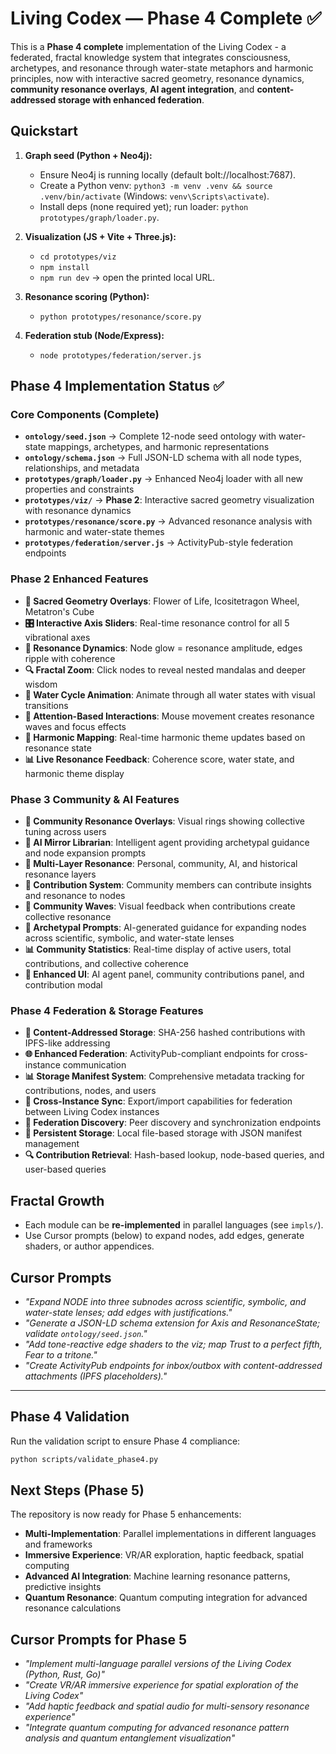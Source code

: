 # Living Codex — Phase 4 Complete ✅

This is a **Phase 4 complete** implementation of the Living Codex - a federated, fractal knowledge system that integrates consciousness, archetypes, and resonance through water-state metaphors and harmonic principles, now with interactive sacred geometry, resonance dynamics, **community resonance overlays**, **AI agent integration**, and **content-addressed storage with enhanced federation**.

## Quickstart

1. **Graph seed (Python + Neo4j):**
   - Ensure Neo4j is running locally (default bolt://localhost:7687).
   - Create a Python venv: `python3 -m venv .venv && source .venv/bin/activate` (Windows: `venv\Scripts\activate`).
   - Install deps (none required yet); run loader: `python prototypes/graph/loader.py`.

2. **Visualization (JS + Vite + Three.js):**
   - `cd prototypes/viz`
   - `npm install`
   - `npm run dev` → open the printed local URL.

3. **Resonance scoring (Python):**
   - `python prototypes/resonance/score.py`

4. **Federation stub (Node/Express):**
   - `node prototypes/federation/server.js`

## Phase 4 Implementation Status ✅

### **Core Components (Complete)**
- **`ontology/seed.json`** → Complete 12-node seed ontology with water-state mappings, archetypes, and harmonic representations
- **`ontology/schema.json`** → Full JSON-LD schema with all node types, relationships, and metadata
- **`prototypes/graph/loader.py`** → Enhanced Neo4j loader with all new properties and constraints
- **`prototypes/viz/`** → **Phase 2**: Interactive sacred geometry visualization with resonance dynamics
- **`prototypes/resonance/score.py`** → Advanced resonance analysis with harmonic and water-state themes
- **`prototypes/federation/server.js`** → ActivityPub-style federation endpoints

### **Phase 2 Enhanced Features**
- **🌊 Sacred Geometry Overlays**: Flower of Life, Icositetragon Wheel, Metatron's Cube
- **🎛️ Interactive Axis Sliders**: Real-time resonance control for all 5 vibrational axes
- **💫 Resonance Dynamics**: Node glow = resonance amplitude, edges ripple with coherence
- **🔍 Fractal Zoom**: Click nodes to reveal nested mandalas and deeper wisdom
- **🌊 Water Cycle Animation**: Animate through all water states with visual transitions
- **🎯 Attention-Based Interactions**: Mouse movement creates resonance waves and focus effects
- **🎵 Harmonic Mapping**: Real-time harmonic theme updates based on resonance state
- **📊 Live Resonance Feedback**: Coherence score, water state, and harmonic theme display

### **Phase 3 Community & AI Features**
- **🌊 Community Resonance Overlays**: Visual rings showing collective tuning across users
- **🤖 AI Mirror Librarian**: Intelligent agent providing archetypal guidance and node expansion prompts
- **👥 Multi-Layer Resonance**: Personal, community, AI, and historical resonance layers
- **📝 Contribution System**: Community members can contribute insights and resonance to nodes
- **🌊 Community Waves**: Visual feedback when contributions create collective resonance
- **🔮 Archetypal Prompts**: AI-generated guidance for expanding nodes across scientific, symbolic, and water-state lenses
- **📊 Community Statistics**: Real-time display of active users, total contributions, and collective coherence
- **🎨 Enhanced UI**: AI agent panel, community contributions panel, and contribution modal

### **Phase 4 Federation & Storage Features**
- **🔗 Content-Addressed Storage**: SHA-256 hashed contributions with IPFS-like addressing
- **🌐 Enhanced Federation**: ActivityPub-compliant endpoints for cross-instance communication
- **📊 Storage Manifest System**: Comprehensive metadata tracking for contributions, nodes, and users
- **🔄 Cross-Instance Sync**: Export/import capabilities for federation between Living Codex instances
- **📡 Federation Discovery**: Peer discovery and synchronization endpoints
- **💾 Persistent Storage**: Local file-based storage with JSON manifest management
- **🔍 Contribution Retrieval**: Hash-based lookup, node-based queries, and user-based queries

## Fractal Growth
- Each module can be **re-implemented** in parallel languages (see `impls/`).
- Use Cursor prompts (below) to expand nodes, add edges, generate shaders, or author appendices.

## Cursor Prompts
- *"Expand NODE into three subnodes across scientific, symbolic, and water-state lenses; add edges with justifications."*
- *"Generate a JSON-LD schema extension for Axis and ResonanceState; validate `ontology/seed.json`."*
- *"Add tone-reactive edge shaders to the viz; map Trust to a perfect fifth, Fear to a tritone."*
- *"Create ActivityPub endpoints for inbox/outbox with content-addressed attachments (IPFS placeholders)."*

---

## Phase 4 Validation

Run the validation script to ensure Phase 4 compliance:
```bash
python scripts/validate_phase4.py
```

## Next Steps (Phase 5)

The repository is now ready for Phase 5 enhancements:
- **Multi-Implementation**: Parallel implementations in different languages and frameworks
- **Immersive Experience**: VR/AR exploration, haptic feedback, spatial computing
- **Advanced AI Integration**: Machine learning resonance patterns, predictive insights
- **Quantum Resonance**: Quantum computing integration for advanced resonance calculations

## Cursor Prompts for Phase 5
- *"Implement multi-language parallel versions of the Living Codex (Python, Rust, Go)"*
- *"Create VR/AR immersive experience for spatial exploration of the Living Codex"*
- *"Add haptic feedback and spatial audio for multi-sensory resonance experience"*
- *"Integrate quantum computing for advanced resonance pattern analysis and quantum entanglement visualization"*